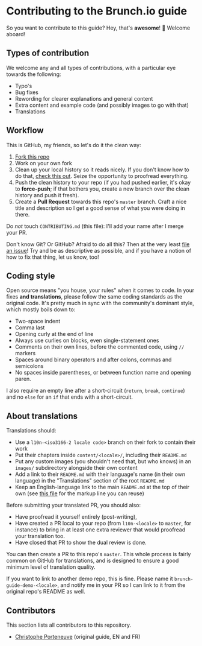 # Contributing to the Brunch.io guide

So you want to contribute to this guide?  Hey, that's **awesome**! :tada:  Welcome aboard!

## Types of contribution

We welcome any and all types of contributions, with a particular eye towards the following:

  * Typo's
  * Bug fixes
  * Rewording for clearer explanations and general content
  * Extra content and example code (and possibly images to go with that)
  * Translations

## Workflow

This is GitHub, my friends, so let's do it the clean way:

  1. [Fork this repo](#fork-destination)
  2. Work on your own fork
  3. Clean up your local history so it reads nicely.  If you don't know how to do that, [check this out](https://medium.com/@porteneuve/getting-solid-at-git-rebase-vs-merge-4fa1a48c53aa#541c).  Seize the opportunity to proofread everything.
  4. Push the clean history to your repo (if you had pushed earlier, it's okay to **force-push**; if that bothers you, create a new branch over the clean history and push it fresh).
  5. Create a **Pull Request** towards this repo's `master` branch.  Craft a nice title and description so I get a good sense of what you were doing in there.

Do *not* touch `CONTRIBUTING.md` (this file): I'll add your name after I merge your PR.

Don't know Git?  Or GitHub?  Afraid to do all this?  Then at the very least [file an issue](issues)!  Try and be as descriptive as possible, and if you have a notion of how to fix that thing, let us know, too!

## Coding style

Open source means "you house, your rules" when it comes to code.  In your fixes **and translations**, please follow the same coding standards as the original code.  It's pretty much in sync with the community's dominant style, which mostly boils down to:

  * Two-space indent
  * Comma last
  * Opening curly at the end of line
  * Always use curlies on blocks, even single-statement ones
  * Comments on their own lines, before the commented code, using `//` markers
  * Spaces around binary operators and after colons, commas and semicolons
  * No spaces inside parentheses, or between function name and opening paren.

I also require an empty line after a short-circuit (`return`, `break`, `continue`) and no `else` for an `if` that ends with a short-circuit.

## About translations

Translations should:

  * Use a `l10n-<iso3166-2 locale code>` branch on their fork to contain their work
  * Put their chapters inside `content/<locale>/`, including their `README.md`
  * Put any custom images (you shouldn't need that, but who knows) in an `images/` subdirectory alongside their own content
  * Add a link to their `README.md` with their language's name (in their own language) in the "Translations" section of the root `README.md`
  * Keep an English-language link to the main `README.md` at the top of their own (see [this file](content/fr/README.md) for the markup line you can reuse)

Before submitting your translated PR, you should also:

  * Have proofread it yourself entirely (post-writing),
  * Have created a PR local to your repo (from `l10n-<locale>` to `master`, for instance) to bring in at least one extra reviewer that would proofread your translation too.
  * Have closed that PR to show the dual review is done.

You can then create a PR to this repo's `master`.  This whole process is fairly common on GitHub for translations, and is designed to ensure a good minimum level of translation quality.

If you want to link to another demo repo, this is fine.  Please name it `brunch-guide-demo-<locale>`, and notify me in your PR so I can link to it from the original repo's README as well.

## Contributors

This section lists all contributors to this repository.

* [Christophe Porteneuve](/tdd) (original guide, EN and FR)
